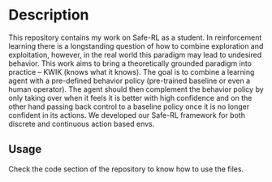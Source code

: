 # Description
This repository contains my work on Safe-RL as a student. In reinforcement learning there is a longstanding question of how to combine exploration and exploitation, however, in the real world this paradigm may lead to undesired behavior. This work aims to bring a theoretically grounded paradigm into practice – KWIK (knows what it knows). The goal is to combine a learning agent with a pre-defined behavior policy (pre-trained baseline or even a human operator). The agent should then complement the behavior policy by only taking over when it feels it is better with high confidence and on the other hand passing back control to a baseline policy once it is no longer confident in its actions. We developed our Safe-RL framework for both discrete and continuous action based envs.

## Usage
Check the code section of the repository to know how to use the files.

